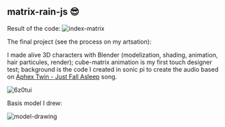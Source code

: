 ﻿## matrix-rain-js 😎
 Result of the code:
![index-matrix](https://user-images.githubusercontent.com/105500912/199080175-273923fb-0408-4730-ae2a-87ad8a1e1ab8.png)

The final project (see the process on my artsation):

I made alive 3D characters with Blender (modelization, shading, animation, hair particules, render); cube-matrix animation is my first touch designer test; background is the code I created in sonic pi to create the audio based on [Aphex Twin - Just Fall Asleep](https://www.youtube.com/watch?v=2gNtuY4VAOA) song.

![6z0tui](https://user-images.githubusercontent.com/105500912/199104034-9e40f55e-c314-4304-b6f5-cbb420dda403.gif)

Basis model I drew:

![model-drawing](https://user-images.githubusercontent.com/105500912/199089190-642d09d9-8680-4c39-905c-903732d33744.png)
